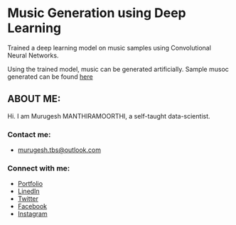 # Music Generation using Deep Learning

Trained a deep learning model on music samples using Convolutional Neural Networks. 

Using the trained model, music can be generated artificially. Sample musoc generated can be found [here](https://github.com/murugeshmanthiramoorthi/Music-Generation-using-Deep-Learning/blob/master/music.mid)

## ABOUT ME:
Hi. I am Murugesh MANTHIRAMOORTHI, a self-taught data-scientist. 

### Contact me:

* [murugesh.tbs@outlook.com](mailto:murugesh.tbs@outlook.com)

### Connect with me:

* [Portfolio](https://murugeshmanthiramoorthi.github.io/)
* [LinedIn](https://www.linkedin.com/in/murugesh-manthiramoorthi/)
* [Twitter](https://twitter.com/murugesh__m)
* [Facebook](https://www.facebook.com/murugeshmanthiramoorthi/)
* [Instagram](https://www.instagram.com/murugesh__m/)
